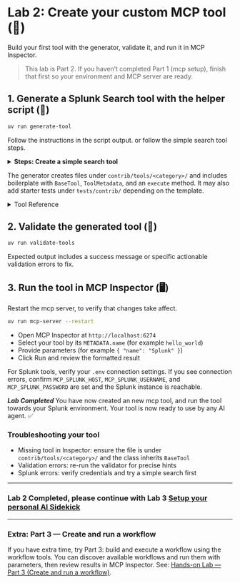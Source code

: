 # Lab 2: Create your custom MCP tool (🧩)

Build your first tool with the generator, validate it, and run it in MCP Inspector.

> This lab is Part 2. If you haven’t completed Part 1 (mcp setup), finish that first so your environment and MCP server are ready.

## 1. Generate a Splunk Search tool with the helper script (🚀)

```bash
uv run generate-tool
```

Follow the instructions in the script output. or follow the simple search tool steps.
<details>
<summary><b>Steps: Create a simple search tool</b></summary>

- Select the template: ***2*** (Splunk Search)
- Choose a category: ***1*** (examples)
- Provide a tool name: ***dev1666***
- Add a tool description:
    > Tool description should define what the tool does and how it should be used.
- Splunk Search Configuration: ***2*** (single-line input)
- Provide SPL, query description and default search params (-1h, now), max returned results: 100
- Add custom search parameters?: ***2*** (No, not for this lab)
- Additional tags: just press enter
- Create tool: ***1*** (yes)
- Create Tests: ***2*** (no)
</details>


The generator creates files under `contrib/tools/<category>/` and includes boilerplate with `BaseTool`, `ToolMetadata`, and an `execute` method. It may also add starter tests under `tests/contrib/` depending on the template.

<details>
<summary>Tool Reference </summary>

Helpful reference docs:
- [Contributor guide](https://github.com/deslicer/mcp-for-splunk/blob/main/contrib/README.md)
- [Tool Development Guide](https://github.com/deslicer/mcp-for-splunk/blob/main/docs/contrib/tool_development.md) 

Understand the tool structure

- Your class inherits from `BaseTool`
- Metadata lives in `METADATA = ToolMetadata(...)`
- Main logic goes in `async def execute(self, ctx: Context)`

```python
from typing import Any, Dict
from fastmcp import Context
from src.core.base import BaseTool, ToolMetadata

class HelloWorldTool(BaseTool):
    """A simple example tool that returns a greeting."""

    METADATA = ToolMetadata(
        name="hello_world", # tool name
        description="Say hello to someone", # Tool Description
        category="examples",
        tags=["example", "tutorial"],
        requires_connection=False # requires splunk connection
    )

    async def execute(self, ctx: Context, name: str = "World") -> Dict[str, Any]:
        message = f"Hello, {name}!"
        return self.format_success_response({"message": message})
```

- For Splunk-backed tools, set `requires_connection=True` and use `await self.get_splunk_service(ctx)` inside `execute`.

</details>

## 2. Validate the generated tool (🔎)

```bash
uv run validate-tools
```

Expected output includes a success message or specific actionable validation errors to fix.

## 3. Run the tool in MCP Inspector (🖥️)

Restart the mcp server, to verify that changes take affect.

```bash
uv run mcp-server --restart
```

- Open MCP Inspector at `http://localhost:6274`
- Select your tool by its `METADATA.name` (for example `hello_world`)
- Provide parameters (for example `{ "name": "Splunk" }`)
- Click Run and review the formatted result

For Splunk tools, verify your `.env` connection settings. If you see connection errors, confirm `MCP_SPLUNK_HOST`, `MCP_SPLUNK_USERNAME`, and `MCP_SPLUNK_PASSWORD` are set and the Splunk instance is reachable.


***Lab Completed*** You have now created an new mcp tool, and run the tool towards your Splunk environment. Your tool is now ready to use by any AI agent. ✅

### Troubleshooting your tool

- Missing tool in Inspector: ensure the file is under `contrib/tools/<category>/` and the class inherits `BaseTool`
- Validation errors: re-run the validator for precise hints
- Splunk errors: verify credentials and try a simple search first

---

### Lab 2 Completed, please continue with Lab 3 [Setup your personal AI Sidekick](setup-your-personal-ai-sidekick.md)

---

### Extra: Part 3 — Create and run a workflow

If you have extra time, try Part 3: build and execute a workflow using the workflow tools. You can discover available workflows and run them with parameters, then review results in MCP Inspector. See: [Hands-on Lab — Part 3 (Create and run a workflow)](https://github.com/deslicer/mcp-for-splunk/blob/main/docs/labs/hands-on-lab.md#part-3--extra-create-and-run-a-workflow-).


